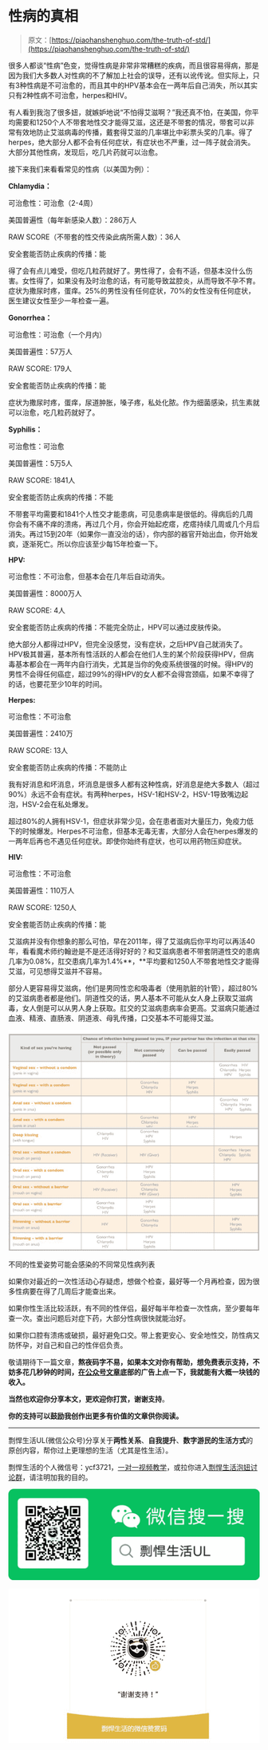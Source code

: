 # 性病的真相

> 原文：[https://piaohanshenghuo.com/the-truth-of-std/](https://piaohanshenghuo.com/the-truth-of-std/)

很多人都谈“性病”色变，觉得性病是非常非常糟糕的疾病，而且很容易得病，那是因为我们大多数人对性病的不了解加上社会的误导，还有以讹传讹。但实际上，只有3种性病是不可治愈的，而且其中的HPV基本会在一两年后自己消失，所以其实只有2种性病不可治愈，herpes和HIV。

有人看到我泡了很多妞，就嫉妒地说“不怕得艾滋啊？”我还真不怕，在美国，你平均需要和1250个人不带套地性交才能得艾滋，这还是不带套的情况，带套可以非常有效地防止艾滋病毒的传播，戴套得艾滋的几率堪比中彩票头奖的几率。得了herpes，绝大部分人都不会有任何症状，有症状也不严重，过一阵子就会消失。大部分其他性病，发现后，吃几片药就可以治愈。

接下来我们来看看常见的性病（以美国为例）：

**Chlamydia：**

可治愈性：可治愈（2-4周）

美国普遍性（每年新感染人数）：286万人

RAW SCORE（不带套的性交传染此病所需人数）：36人

安全套能否防止疾病的传播：能

得了会有点儿难受，但吃几粒药就好了。男性得了，会有不适，但基本没什么伤害。女性得了，如果没有及时治愈的话，有可能导致盆腔炎，从而导致不孕不育。症状为撒尿时疼，蛋痒。25%的男性没有任何症状，70%的女性没有任何症状，医生建议女性至少一年检查一遍。

**Gonorrhea：**

可治愈性：可治愈（一个月内）

美国普遍性：57万人

RAW SCORE: 179人

安全套能否防止疾病的传播：能

症状为撒尿时疼，蛋痒，尿道肿胀，嗓子疼，私处化脓。作为细菌感染，抗生素就可以治愈，吃几粒药就好了。

**Syphilis：**

可治愈性：可治愈

美国普遍性：5万5人

RAW SCORE: 1841人

安全套能否防止疾病的传播：不能

不带套平均需要和1841个人性交才能患病，可见患病率是很低的。得病后的几周你会有不痛不痒的溃疡，再过几个月，你会开始起疙瘩，疙瘩持续几周或几个月后消失。再过15到20年（如果你一直没治的话），你内部的器官开始出血，你开始发疯，逐渐死亡。所以你应该至少每15年检查一下。

**HPV:**

可治愈性：不可治愈，但基本会在几年后自动消失。

美国普遍性：8000万人

RAW SCORE: 4人

安全套能否防止疾病的传播：不能完全防止，HPV可以通过皮肤传染。

绝大部分人都得过HPV，但完全没感觉，没有症状，之后HPV自己就消失了。HPV极其普遍，基本所有性活跃的人都会在他们人生的某个阶段获得HPV，但病毒基本都会在一两年内自行消失，尤其是当你的免疫系统很强的时候。得HPV的男性不会得任何癌症，超过99%的得HPV的女人都不会得宫颈癌，如果不幸得了的话，也要花至少10年的时间。

**Herpes:**

可治愈性：不可治愈

美国普遍性：2410万

RAW SCORE: 13人

安全套能否防止疾病的传播：不能防止

我有好消息和坏消息，坏消息是很多人都有这种性病，好消息是绝大多数人（超过90%）永远不会有症状。有两种herpes，HSV-1和HSV-2，HSV-1导致嘴边起泡，HSV-2会在私处爆发。

超过80%的人拥有HSV-1，但症状非常少见，会在患者面对大量压力，免疫力低下的时候爆发。Herpes不可治愈，但基本无毒无害，大部分人会在herpes爆发的一两年后再也不遇见任何症状。即使你始终有症状，也可以用药物压抑症状。

**HIV:**

可治愈性：不可治愈

美国普遍性：110万人

RAW SCORE: 1250人

安全套能否防止疾病的传播：能

艾滋病并没有你想象的那么可怕，早在2011年，得了艾滋病后你平均可以再活40年，看看魔术师约翰逊是不是还活得好好的？和艾滋病患者不带套阴道性交的患病几率为0.08%，肛交患病几率为1.4%**，**平均要和1250人不带套地性交才能得艾滋，可见想得艾滋并不容易。

部分人更容易得艾滋病，他们是男同性恋和吸毒者（使用肮脏的针管），超过80%的艾滋病患者都是他们。阴道性交的话，男人基本不可能从女人身上获取艾滋病毒，女人倒是可以从男人身上获取。肛交的艾滋病患病率会更高。艾滋病只能通过血液、精液、直肠液、阴道液、母乳传播，口交基本不可能得艾滋。

![](img/47ad08c222a995eee6a8e207a33103fb.png)



不同的性爱姿势可能会感染的不同常见性病列表

如果你对最近的一次性活动心存疑虑，想做个检查，最好等一个月再检查，因为很多性病要在得了几周后才能查出来。

如果你性生活比较活跃，有不同的性伴侣，最好每半年检查一次性病，至少要每年查一次。查出问题后对症下药，大部分性病很快就能治好。

如果你口腔有溃疡或破损，最好避免口交。带上套更安心、安全地性交，防性病又防怀孕，对自己和自己的性伴侣负责。

敬请期待下一篇文章，**熬夜码字不易，如果本文对你有帮助，想免费表示支持，不妨多花几秒钟的时间，[在公众号文章](https://mp.weixin.qq.com/s?__biz=MzIwNjgyMzMzOQ==&mid=2247484835&idx=1&sn=df3412880df74ae6e6eadada92d8235d&chksm=971a8f67a06d0671d5407ce95f334246aaed525179b6425bc756a087e2d99914a211fedc543b&token=474145557&lang=zh_CN#rd)底部的广告上点一下，我就能有大概一块钱的收入。**

**当然也欢迎你分享本文，更欢迎你打赏，谢谢支持**。

**你的支持可以鼓励我创作出更多有价值的文章供你阅读。**

* * *

剽悍生活UL(微信公众号)分享关于**两性关系**、**自我提升**、**数字游民的生活方式**的原创内容，帮你过上更理想的生活（尤其是性生活）。

剽悍生活的个人微信号：ycf3721，[一对一视频教学](https://piaohanshenghuo.com/1on1_coaching/)，或拉你进入[剽悍生活泡妞讨论群](https://piaohanshenghuo.com/ul-wechat-group/)，请注明加我的目的。

![](img/cd21a79bb7339e9feac101b7d8f24243.png)

![](img/afd04fe4532ab314b05955a0a194521c.png)

